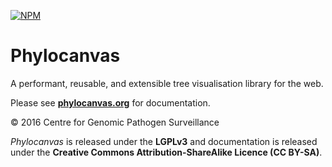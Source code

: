 [![NPM](https://nodei.co/npm/phylocanvas.png?compact=true)](https://npmjs.org/package/phylocanvas)

# Phylocanvas

A performant, reusable, and extensible tree visualisation library for the web.

Please see [**phylocanvas.org**](http://phylocanvas.org/) for documentation.

© 2016 Centre for Genomic Pathogen Surveillance

*Phylocanvas* is released under the **LGPLv3** and documentation is released under the **Creative Commons Attribution-ShareAlike Licence (CC BY-SA)**.
